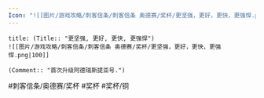 ```yaml
---
Icon: "![[图片/游戏攻略/刺客信条/刺客信条 奥德赛/奖杯/更坚强，更好，更快，更强悍.png|30]]"
---
```

```ad-common-bronze-trophy
title: (Title:: "更坚强, 更好, 更快, 更强悍")
![[图片/游戏攻略/刺客信条/刺客信条 奥德赛/奖杯/更坚强，更好，更快，更强悍.png|100]]

(Comment:: "首次升级阿德瑞斯提亚号.")
```

#刺客信条/奥德赛/奖杯 #奖杯 #奖杯/铜
